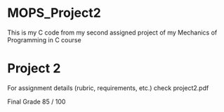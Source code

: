 # MOPS_Project2
This is my C code from my second assigned project of my Mechanics of Programming in C course

# Project 2
For assignment details (rubric, requirements, etc.) check project2.pdf

Final Grade 85 / 100

